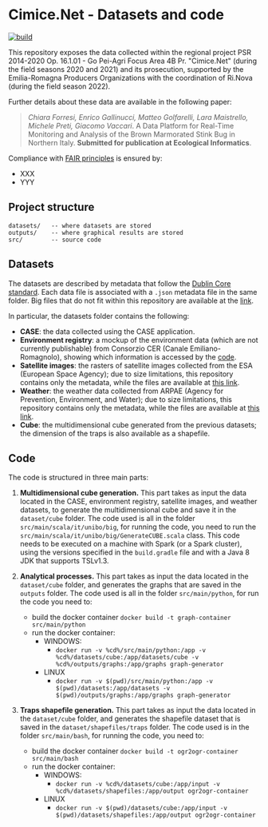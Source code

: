 # Cimice.Net - Datasets and code

[![build](https://github.com/big-unibo/experimental-project/actions/workflows/build.yml/badge.svg)](https://github.com/big-unibo/experimental-project/actions/workflows/build.yml)

This repository exposes the data collected within the regional project PSR 2014-2020 Op. 16.1.01 - Go Pei-Agri Focus Area 4B Pr. "Cimice.Net" (during the field seasons 2020 and 2021) and its prosecution, supported by the Emilia-Romagna Producers Organizations with the coordination of Ri.Nova (during the field season 2022).

Further details about these data are available in the following paper:

> *Chiara Forresi, Enrico Gallinucci, Matteo Golfarelli, Lara Maistrello, Michele Preti, Giacomo Vaccari*. A Data Platform for Real-Time Monitoring and Analysis of the Brown Marmorated Stink Bug in Northern Italy. **Submitted for publication at Ecological Informatics**.

Compliance with [FAIR principles](https://www.go-fair.org/fair-principles/) is ensured by:
- XXX
- YYY

## Project structure

    datasets/   -- where datasets are stored
    outputs/    -- where graphical results are stored
    src/        -- source code

## Datasets

The datasets are described by metadata that follow the [Dublin Core standard](https://www.dublincore.org/).
Each data file is associated with a `.json` metadata file in the same folder.
Big files that do not fit within this repository
are available at the [link](https://big.csr.unibo.it/downloads/stink-bug/datasets/shapefiles/).

In particular, the datasets folder contains the following:

- **CASE**: the data collected using the CASE application.
- **Environment registry**: a mockup of the environment data (which are not currently publishable) from Consorzio CER (Canale Emiliano-Romagnolo), showing which information is accessed by the [code](#code).
- **Satellite images**: the rasters of satellite images collected from the ESA (European Space Agency); due to size limitations, this repository contains only the metadata, while the files are available at [this link](https://big.csr.unibo.it/downloads/stink-bug/datasets/rasters/satellite_images/).
- **Weather**: the weather data collected from ARPAE (Agency for Prevention, Environment, and Water); due to size limitations, this repository contains only the metadata, while the files are available at [this link](https://big.csr.unibo.it/downloads/stink-bug/datasets/shapefiles/weather/).
- **Cube**: the multidimensional cube generated from the previous datasets; the dimension of the traps is also available as a shapefile.


## Code

The code is structured in three main parts:

1. **Multidimensional cube generation.**
   This part takes as input the data located in the CASE, environment registry, satellite images,
   and weather datasets,
   to generate the multidimensional cube and save it in the `dataset/cube` folder.
   The code used is all in the folder `src/main/scala/it/unibo/big`,
   for running the code, you need to run the `src/main/scala/it/unibo/big/GenerateCUBE.scala` class.
   This code needs to be executed on a machine with Spark (or a Spark cluster),
   using the versions specified in the `build.gradle` file and with a Java 8 JDK that supports TSLv1.3. 
2. **Analytical processes.**
   This part takes as input the data located in the `dataset/cube` folder,
   and generates the graphs that are saved in the `outputs` folder.
   The code used is all in the folder `src/main/python`, for run the code you need to:
    - build the docker container `docker build -t graph-container src/main/python`
    - run the docker container:
        - WINDOWS:
            - `docker run -v %cd%/src/main/python:/app -v %cd%/datasets/cube:/app/datasets/cube -v %cd%/outputs/graphs:/app/graphs graph-generator`
        - LINUX
            - `docker run -v $(pwd)/src/main/python:/app -v $(pwd)/datasets:/app/datasets -v $(pwd)/outputs/graphs:/app/graphs graph-generator`
3. **Traps shapefile generation.**
   This part takes as input the data located in the `dataset/cube` folder, and generates the shapefile dataset that is
   saved in the `dataset/shapefiles/traps` folder.
   The code used is in the folder `src/main/bash`, for running the code, you need to:

    - build the docker container `docker build -t ogr2ogr-container src/main/bash`
    - run the docker container:
        - WINDOWS:
            - `docker run -v %cd%/datasets/cube:/app/input -v %cd%/datasets/shapefiles:/app/output ogr2ogr-container`
        - LINUX
            - `docker run -v $(pwd)/datasets/cube:/app/input -v $(pwd)/datasets/shapefiles:/app/output ogr2ogr-container`

